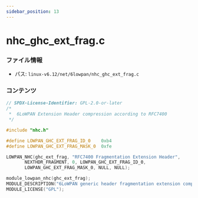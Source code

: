 ```yaml
---
sidebar_position: 13
---
```

# nhc_ghc_ext_frag.c

### ファイル情報

- パス: `linux-v6.12/net/6lowpan/nhc_ghc_ext_frag.c`

### コンテンツ

```c
// SPDX-License-Identifier: GPL-2.0-or-later
/*
 *	6LoWPAN Extension Header compression according to RFC7400
 */

#include "nhc.h"

#define LOWPAN_GHC_EXT_FRAG_ID_0	0xb4
#define LOWPAN_GHC_EXT_FRAG_MASK_0	0xfe

LOWPAN_NHC(ghc_ext_frag, "RFC7400 Fragmentation Extension Header",
	   NEXTHDR_FRAGMENT, 0, LOWPAN_GHC_EXT_FRAG_ID_0,
	   LOWPAN_GHC_EXT_FRAG_MASK_0, NULL, NULL);

module_lowpan_nhc(ghc_ext_frag);
MODULE_DESCRIPTION("6LoWPAN generic header fragmentation extension compression");
MODULE_LICENSE("GPL");

```
